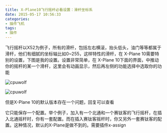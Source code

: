 ```yaml
---
title: X-Plane10飞行摇杆必看设置：滑杆坐标系
date: 2015-05-17 10:56:33
categories:
- 插件飞机
tags:
- 插件
---
```





飞行摇杆以X52为例子，所有的滑杆，包括左右横滚，抬头低头，油门等等都属于滑杆，他们有细腻的坐标轴比如0~255，这样特性的滑杆，在 
X-Plane 10需要特别的设置，下图是我的设置。设置非常简单，在 X-Plane 10下面的界面，中推动你的摇杆的某一个滑杆，这里会有动画显示，然后再左侧的功能选择中选取你的功能


![cpuwolf](/images/data/attachment/201505/17/185611z2x4mm21dddkjk3d.png)

![cpuwolf](/images/data/attachment/201505/17/185611z2x4mm21dddkjk3d.png)


但是X-Plane 10的默认版本存在一个问题，回复可以查看

它只能保存一个配置。举个例子，加入有一个北通和一个赛钛客的飞行摇杆，在插入北通摇杆时，你有一套配置。而在插入赛钛客摇杆时，你又另外一套赛钛客的配置。这种情况，默认的X-Plane是做不到的。需要插件x-assign







